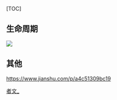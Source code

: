 [TOC]

## 生命周期
![](https://raw.githubusercontent.com/gxd523/PictureBed/master/fragment_lifecycle.png)

## 其他
https://www.jianshu.com/p/a4c51309bc19

[者文_](https://www.jianshu.com/u/96099b5af4f1)

